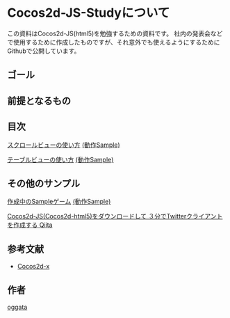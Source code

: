 Cocos2d-JS-Studyについて
=================

この資料はCocos2d-JS(html5)を勉強するための資料です。
社内の発表会などで使用するために作成したものですが、それ意外でも使えるようにするために
Githubで公開しています。

ゴール
-----------------

前提となるもの
-----------------

目次
-----------------
[スクロールビューの使い方](/ScrollView)
[(動作Sample)](http://oggata.github.io/Cocos2d-JS-Study/ScrollView/)

[テーブルビューの使い方](/TableView)
[(動作Sample)](http://oggata.github.io/Cocos2d-JS-Study/TableView/)


その他のサンプル
-----------------
[作成中のSampleゲーム](https://github.com/oggata/dungeon)
[(動作Sample)](http://oggata.github.io/dungeon/)

[Cocos2d-JS(Cocos2d-html5)をダウンロードして ３分でTwitterクライアントを作成する Qiita](http://qiita.com/oggata/items/8f2b3d2cc65291b25fe0)

参考文献
-----------------
- [Cocos2d-x](http://www.cocos2d-x.org/)

作者
-----------------
[oggata](https://twitter.com/oggata)
